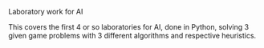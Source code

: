 Laboratory work for AI

This covers the first 4 or so laboratories for AI, done in Python, solving 3 given game problems with 3 different algorithms and respective heuristics.